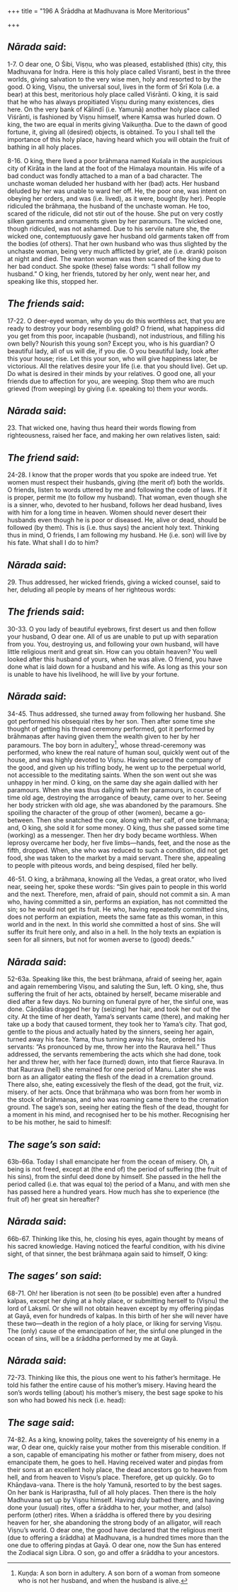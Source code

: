 +++
title = "196 A Śrāddha at Madhuvana is More Meritorious"

+++
 

## *Nārada said*:

1-7. O dear one, O Śibi, Viṣṇu, who was pleased, established (this) city, this Madhuvana for Indra. Here is this holy place called Visranti, best in the three worlds, giving salvation to the very wise men, holy and resorted to by the good. O king, Viṣṇu, the universal soul, lives in the form of Śrī Kola (i.e. a bear) at this best, meritorious holy place called Viśrānti. O king, it is said that he who has always propitiated Viṣṇu during many existences, dies here. On the very bank of Kālindī (i.e. Yamunā) another holy place called Viśrānti, is fashioned by Viṣṇu himself, where Kaṃsa was hurled down. O king, the two are equal in merits giving Vaikuṇṭha. Due to the dawn of good fortune, it, giving all (desired) objects, is obtained. To you I shall tell the importance of this holy place, having heard which you will obtain the fruit of bathing in all holy places.

8-16. O king, there lived a poor brāhmaṇa named Kuśala in the auspicious city of Kirāta in the land at the foot of the Himalaya mountain. His wife of a bad conduct was fondly attached to a man of a bad character. The unchaste woman deluded her husband with her (bad) acts. Her husband deluded by her was unable to ward her off. He, the poor one, was intent on obeying her orders, and was (i.e. lived), as it were, bought (by her). People ridiculed the brāhmaṇa, the husband of the unchaste woman. He too, scared of the ridicule, did not stir out of the house. She put on very costly silken garments and ornaments given by her paramours. The wicked one, though ridiculed, was not ashamed. Due to his servile nature she, the wicked one, contemptuously gave her husband old garments taken off from the bodies (of others). That her own husband who was thus slighted by the unchaste woman, being very much afflicted by grief, ate (i.e. drank) poison at night and died. The wanton woman was then scared of the king due to her bad conduct. She spoke (these) false words: “I shall follow my husband.” O king, her friends, tutored by her only, went near her, and speaking like this, stopped her.

## *The friends said*:

17-22. O deer-eyed woman, why do you do this worthless act, that you are ready to destroy your body resembling gold? O friend, what happiness did you get from this poor, incapable (husband), not industrious, and filling his own belly? Nourish this young son? Except you, who is his guardian? O beautiful lady, all of us will die, if you die. O you beautiful lady, look after this your house; rise. Let this your son, who will give happiness later, be victorious. All the relatives desire your life (i.e. that you should live). Get up. Do what is desired in their minds by your relatives. O good one, all your friends due to affection for you, are weeping. Stop them who are much grieved (from weeping) by giving (i.e. speaking to) them your words.

## *Nārada said*:

23\. That wicked one, having thus heard their words flowing from righteousness, raised her face, and making her own relatives listen, said:

## *The* *friend said*:

24-28. I know that the proper words that you spoke are indeed true. Yet women must respect their husbands, giving (the merit of) both the worlds. O friends, listen to words uttered by me and following the code of laws. If it is proper, permit me (to follow my husband). That woman, even though she is a sinner, who, devoted to her husband, follows her dead husband, lives with him for a long time in heaven. Women should never desert their husbands even though he is poor or diseased. He, alive or dead, should be followed (by them). This is (i.e. thus says) the ancient holy text. Thinking thus in mind, O friends, I am following my husband. He (i.e. son) will live by his fate. What shall I do to him?

## *Nārada said*:

29\. Thus addressed, her wicked friends, giving a wicked counsel, said to her, deluding all people by means of her righteous words:

## *The friends said*:

30-33. O you lady of beautiful eyebrows, first desert us and then follow your husband, O dear one. All of us are unable to put up with separation from you. You, destroying us, and following your own husband, will have little religious merit and great sin. How can you obtain heaven? You well looked after this husband of yours, when he was alive. O friend, you have done what is laid down for a husband and his wife. As long as this your son is unable to have his livelihood, he will live by your fortune.

## *Nārada said*:

34-45. Thus addressed, she turned away from following her husband. She got performed his obsequial rites by her son. Then after some time she thought of getting his thread ceremony performed, got it performed by brāhmaṇas after having given them the wealth given to her by her paramours. The boy born in adultery[^1], whose thread-ceremony was performed, who knew the real nature of human soul, quickly went out of the house, and was highly devoted to Viṣṇu. Having secured the company of the good, and given up his trifling body, he went up to the perpetual world, not accessible to the meditating saints. When the son went out she was unhappy in her mind. O king, on the same day she again dallied with her paramours. When she was thus dallying with her paramours, in course of time old age, destroying the arrogance of beauty, came over to her. Seeing her body stricken with old age, she was abandoned by the paramours. She spoiling the character of the group of other (women), became a go-between. Then she snatched the cow, along with her calf, of one brāhmaṇa; and, O king, she sold it for some money. O king, thus she passed some time (working) as a messenger. Then her dry body became worthless. When leprosy overcame her body, her five limbs—hands, feet, and the nose as the fifth, dropped. When, she who was reduced to such a condition, did not get food, she was taken to the market by a maid servant. There she, appealing to people with piteous words, and being despised, filed her belly.

[^1]:  Kuṇḍa: A son born in adultery. A son born of a woman from someone who is not her husband, and when the husband is alive.

46-51. O king, a brāhmaṇa, knowing all the Vedas, a great orator, who lived near, seeing her, spoke these words: “Sin gives pain to people in this world and the next. Therefore, men, afraid of pain, should not commit a sin. A man who, having committed a sin, performs an expiation, has not committed the sin; so he would not get its fruit. He who, having repeatedly committed sins, does not perform an expiation, meets the same fate as this woman, in this world and in the next. In this world she committed a host of sins. She will suffer its fruit here only, and also in a hell. In the holy texts an expiation is seen for all sinners, but not for women averse to (good) deeds.”

## *Nārada said*:

52-63a. Speaking like this, the best brāhmaṇa, afraid of seeing her, again and again remembering Viṣṇu, and saluting the Sun, left. O king, she, thus suffering the fruit of her acts, obtained by herself, became miserable and died after a few days. No burning on funeral pyre of her, the sinful one, was done. Cāṇḍālas dragged her by (seizing) her hair, and took her out of the city. At the time of her death, Yama’s servants came (there), and making her take up a body that caused torment, they took her to Yama’s city. That god, gentle to the pious and actually hated by the sinners, seeing her again, turned away his face. Yama, thus turning away his face, ordered his servants: “As pronounced by me, throw her into the Raurava hell.” Thus addressed, the servants remembering the acts which she had done, took her and threw her, with her face (turned) down, into that fierce Raurava. In that Raurava (hell) she remained for one period of Manu. Later she was born as an alligator eating the flesh of the dead in a cremation ground. There also, she, eating excessively the flesh of the dead, got the fruit, viz. misery. of her acts. Once that brāhmaṇa who was born from her womb in the stock of brāhmaṇas, and who was roaming came there to the cremation ground. The sage’s son, seeing her eating the flesh of the dead, thought for a moment in his mind, and recognised her to be his mother. Recognising her to be his mother, he said to himeslf:

## *The sage’s son said*:

63b-66a. Today I shall emancipate her from the ocean of misery. Oh, a being is not freed, except at (the end of) the period of suffering (the fruit of his sins), from the sinful deed done by himself. She passed in the hell the period called (i.e. that was equal to) the period of a Manu, and with men she has passed here a hundred years. How much has she to experience (the fruit of) her great sin hereafter?

## *Nārada said*:

66b-67. Thinking like this, he, closing his eyes, again thought by means of his sacred knowledge. Having noticed the fearful condition, with his divine sight, of that sinner, the best brāhmaṇa again said to himself, O king:

## *The sages’ son said*:

68-71. Oh! her liberation is not seen (to be possible) even after a hundred kalpas, except her dying at a holy place, or submitting herself to (Viṣṇu) the lord of Lakṣmī. Or she will not obtain heaven except by my offering piṇḍas at Gayā, even for hundreds of kalpas. In this birth of her she will never have these two—death in the region of a holy place, or liking for serving Viṣṇu. The (only) cause of the emancipation of her, the sinful one plunged in the ocean of sins, will be a śrāddha performed by me at Gayā.

## *Nārada said*:

72-73. Thinking like this, the pious one went to his father’s hermitage. He told his father the entire cause of his mother’s misery. Having heard the son’s words telling (about) his mother’s misery, the best sage spoke to his son who had bowed his neck (i.e. head):

## *The* *sage said*:

74-82. As a king, knowing polity, takes the sovereignty of his enemy in a war, O dear one, quickly raise your mother from this miserable condition. If a son, capable of emancipating his mother or father from misery, does not emancipate them, he goes to hell. Having received water and piṇḍas from their sons at an excellent holy place, the dead ancestors go to heaven from hell, and from heaven to Viṣṇu’s place. Therefore, get up quickly. Go to Khāṇḍava-vana. There is the holy Yamunā, resorted to by the best sages. On her bank is Hariprastha, full of all holy places. Then there is the holy Madhuvana set up by Viṣṇu himself. Having duly bathed there, and having done your (usual) rites, offer a śrāddha to her, your mother, and (also) perform (other) rites. When a śrāddha is offered there by you desiring heaven for her, she abandoning the strong body of an alligator, will reach Viṣṇu’s world. O dear one, the good have declared that the religious merit (due to offering a śrāddha) at Madhuvana, is a hundred times more than the one due to offering piṇḍas at Gayā. O dear one, now the Sun has entered the Zodiacal sign Libra. O son, go and offer a śrāddha to your ancestors.



